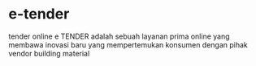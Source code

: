 # e-tender
tender online
e TENDER adalah sebuah layanan prima online yang membawa inovasi baru yang mempertemukan konsumen dengan pihak vendor building material

